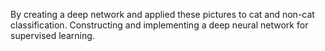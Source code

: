 By creating a deep network and applied these pictures to cat and non-cat classification. Constructing and implementing a deep neural network for supervised learning.
